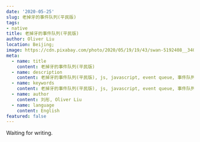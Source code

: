 ```yaml
---
date: '2020-05-25'
slug: 老掉牙的事件队列(平民版)
tags:
- native
title: 老掉牙的事件队列(平民版)
author: Oliver Liu
location: Beijing;
image: https://cdn.pixabay.com/photo/2020/05/19/19/43/swan-5192408__340.jpg
meta:
  - name: title
    content: 老掉牙的事件队列(平民版)
  - name: description
    content: 老掉牙的事件队列(平民版), js, javascript, event queue, 事件队列
  - name: keywords
    content: 老掉牙的事件队列(平民版), js, javascript, event queue, 事件队列
  - name: author
    content: 刘彤, Oliver Liu
  - name: language
    content: English
featured: false
---
```


Waiting for writing.
